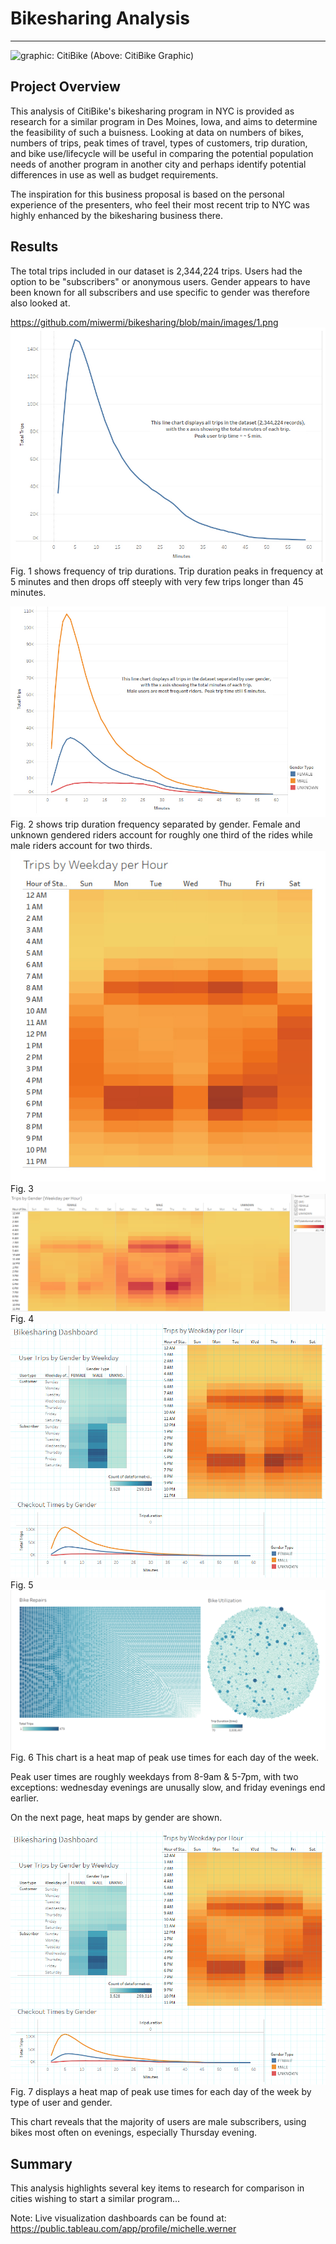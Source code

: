 
<!--                                                                                           Michelle Werner (7/10/2022)-->
# Bikesharing Analysis
---

<!--![alt](resources/___.png)-->
<img src="https://github.com/miwermi/bikesharing/blob/main/static/images/citibike.png" alt ="graphic: CitiBike">
(Above: CitiBike Graphic)

## Project Overview

This analysis of CitiBike's bikesharing program in NYC is provided as research for a similar program in Des Moines, Iowa, and aims to determine the feasibility of such a buisness. Looking at data on numbers of bikes, numbers of trips, peak times of travel, types of customers, trip duration, and bike use/lifecycle will be useful in comparing the potential population needs of another program in another city and perhaps identify potential differences in use as well as budget requirements.

The inspiration for this business proposal is based on the personal experience of the presenters, who feel their most recent trip to NYC was highly enhanced by the bikesharing business there.

## Results
 
The total trips included in our dataset is 2,344,224 trips. Users had the option to be "subscribers" or anonymous users. Gender appears to have been known for all subscribers and use specific to gender was therefore also looked at.

https://github.com/miwermi/bikesharing/blob/main/images/1.png
<img src="https://github.com/miwermi/bikesharing/blob/main/images/Fig1.jpg" alt ="1">
Fig. 1 shows frequency of trip durations. Trip duration peaks in frequency at 5 minutes and then drops off steeply with very few trips longer than 45 minutes.

<img src="https://github.com/miwermi/bikesharing/blob/main/images/Fig2.jpg" alt ="2">
Fig. 2 shows trip duration frequency separated by gender.  Female and unknown gendered riders account for roughly one third of the rides while male riders account for two thirds.

<img src="https://github.com/miwermi/bikesharing/blob/main/images/Fig3.jpg" alt ="1">
Fig. 3

<img src="https://github.com/miwermi/bikesharing/blob/main/images/Fig4.jpg" alt ="1">
Fig. 4

<img src="https://github.com/miwermi/bikesharing/blob/main/images/5.png" alt ="1">
Fig. 5

<img src="https://github.com/miwermi/bikesharing/blob/main/images/6.png" alt ="1">
Fig. 6 This chart is a heat map of peak use times for each day of the week.

Peak user times are roughly weekdays from 8-9am & 5-7pm, with two exceptions: wednesday evenings are unusally slow, and friday evenings end earlier.

On the next page, heat maps by gender are shown.

<img src="https://github.com/miwermi/bikesharing/blob/main/images/7.png" alt ="7">
Fig. 7 displays a heat map of peak use times for each day of the week by type of user and gender.

This chart reveals that the majority of users are male subscribers, using bikes most often on evenings, especially Thursday evening.

## Summary
This analysis highlights several key items to research for comparison in cities wishing to start a similar program...



Note: Live visualization dashboards can be found at: https://public.tableau.com/app/profile/michelle.werner
